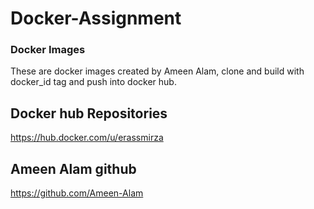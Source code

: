 # Docker-Assignment
 
### Docker Images
These are docker images created by Ameen Alam, clone and build with docker_id tag and push into docker hub.

## Docker hub Repositories

https://hub.docker.com/u/erassmirza



## Ameen Alam github
https://github.com/Ameen-Alam
